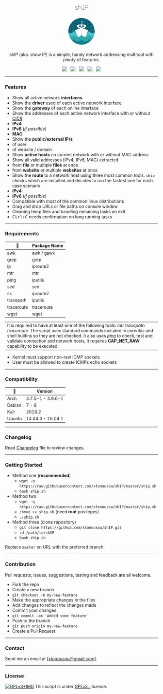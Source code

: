 <p align="center"><img width=10% src="/imgs/ship-text.png"></img></p>
<p align="center"><img width=20% src="/imgs/ship-logo.png"></p>
<p align="center">shIP (aka. show IP) is a simple, handy network addressing multitool with plenty of features.</p>
<p align="center">
  <a href="ship.sh"><img src="https://img.shields.io/badge/version-2.3-blue.svg?style=flat-square"></a>
    &nbsp;
  <a href="LICENSE.md"><img src="https://img.shields.io/badge/license-GPLv3%2B-yellow.svg?style=flat-square"></a>
    &nbsp;
  <a href="http://tldp.org/LDP/abs/html/bashver3.html"><img src="https://img.shields.io/badge/bash-3.2%20or%20later-lightgrey.svg?style=flat-square"></a>
    &nbsp;
  <a href="https://www.paypal.com/cgi-bin/webscr?cmd=_s-xclick&hosted_button_id=NJ4VLBTM8FB4C"><img src="https://img.shields.io/badge/paypal-donate-blue.svg?style=flat-square"></a>
    &nbsp;
  <a href="https://www.gitcheese.com/app/#/projects/211c47d3-9fff-4fe9-b067-45ee9c9a2151/pledges/create"><img src="https://api.gitcheese.com/v1/projects/211c47d3-9fff-4fe9-b067-45ee9c9a2151/badges"></a>
</p>

---

### Features

* Show all active network **interfaces**
* Show the **driver** used of each active network interface
* Show the **gateway** of each online interface
* Show the addresses of each active network interface with or without [CIDR]
 * **IPv4**
 * **IPv6** (*if possible*)
 * **MAC**
* Show the **public/external IP/s**
 * of user
 * of website / domain
* Show **active hosts** on current network with or without MAC address
* Show all valid addresses (IPv4, IPv6, MAC) extracted
 * from **file** or multiple **files** at once
 * from **website** or multiple **websites** at once
* Show the **route** to a network host using three most common tools. `ship` checks which are installed and decides to run the fastest one for each case scenario
 * **IPv4**
 * **IPv6** (*if possible*)
* Compatible with most of the common linux distributions
* Drag and drop URLs or file paths on console window
* Cleaning temp files and handling remaining tasks on exit
* <kbd>Ctrl+C</kbd> needs confirmation on long running tasks

---

### Requirements

 :wrench:   | Package Name 
------------|--------------
 awk        | awk / gawk   
 grep       | grep         
 ip         | iproute2     
 mtr        | mtr          
 ping       | iputils      
 sed        | sed          
 ss         | iproute2     
 tracepath  | iputils      
 traceroute | traceroute   
 wget       | wget         


<table>
  <tr>
    <td>
      It is required to have at least one of the following tools: <i>mtr tracepath traceroute</i>.
      The script uses standard commands included in <i>coreutils</i> and shell builtins so they are not checked.
      It also uses <i>ping</i> to check, test and validate connection and network hosts, it requires <b>CAP_NET_RAW</b> capability to be executed.
    </td>
  </tr>
</table>

* Kernel must support non-raw ICMP sockets
* User must be allowed to create ICMPs echo sockets

---

### Compatibility

 :penguin: | Version            
-----------|-------------------
 Arch      | 4.7.5-1 - 4.9.6-1  
 Debian    | 7 - 8              
 Kali      | 2016.2             
 Ubuntu    | 14.04.3 - 16.04.1  

---

### Changelog

Read [Changelog] file to review changes.

---

### Getting Started

* Method one (**recommended**)
  * `wget -q https://raw.githubusercontent.com/xtonousou/shIP/master/ship.sh`
  * `bash ship.sh`
* Method two
  * `wget -q https://raw.githubusercontent.com/xtonousou/shIP/master/ship.sh`
  * `chmod +x ship.sh` (need **root** privileges)
  * `./ship.sh`
* Method three (clone repository)
  * `git clone https://github.com/xtonousou/shIP.git`
  * `cd /path/to/shIP`
  * `bash ship.sh`

Replace `master` on URL with the preferred branch.

---

### Contribution

Pull requests, issues, suggestions, testing and feedback are all welcome.

* Fork the repo
* Create a new branch
 * `git checkout -b my-new-feature`
* Make the appropriate changes in the files
* Add changes to reflect the changes made
* Commit your changes
 * `git commit -am 'Added some feature'`
* Push to the branch
 * `git push origin my-new-feature`
* Create a Pull Request

---

### Contact

Send me an email at [xtonousou@gmail.com].

----

### License

[![GPLv3+IMG]](LICENSE.md)
This script is under [GPLv3+] license.

<!-- Links -->
[Changelog]: CHANGELOG.md
[GPLv3+]: LICENSE.md
[CIDR]: https://en.wikipedia.org/wiki/Classless_Inter-Domain_Routing
[GPLv3+IMG]: http://gplv3.fsf.org/gplv3-127x51.png
